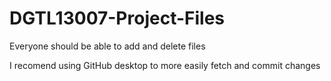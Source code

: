 # DGTL13007-Project-Files

Everyone should be able to add and delete files

I recomend using GitHub desktop to more easily fetch and commit changes
